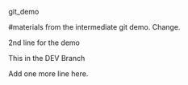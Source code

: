 git_demo


#materials from the  intermediate git demo. Change.

2nd line for the demo

This in the DEV Branch

Add one more line here.